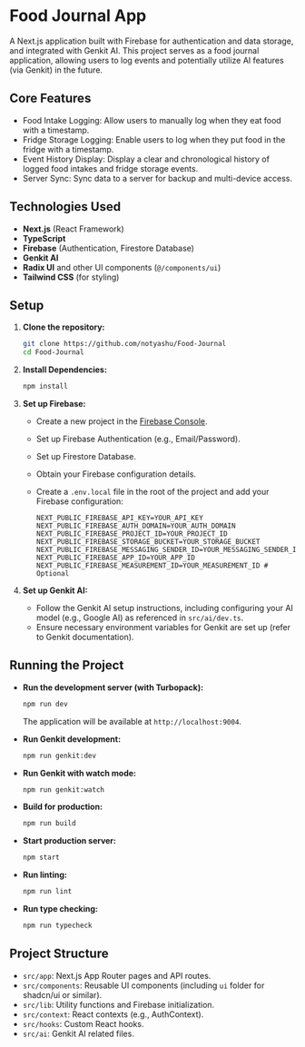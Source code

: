 # Food Journal App

A Next.js application built with Firebase for authentication and data storage, and integrated with Genkit AI. This project serves as a food journal application, allowing users to log events and potentially utilize AI features (via Genkit) in the future.

## Core Features

- Food Intake Logging: Allow users to manually log when they eat food with a timestamp.
- Fridge Storage Logging: Enable users to log when they put food in the fridge with a timestamp.
- Event History Display: Display a clear and chronological history of logged food intakes and fridge storage events.
- Server Sync: Sync data to a server for backup and multi-device access.
  
## Technologies Used

*   **Next.js** (React Framework)
*   **TypeScript**
*   **Firebase** (Authentication, Firestore Database)
*   **Genkit AI**
*   **Radix UI** and other UI components (`@/components/ui`)
*   **Tailwind CSS** (for styling)

## Setup

1.  **Clone the repository:**

    ```bash
    git clone https://github.com/notyashu/Food-Journal
    cd Food-Journal
    ```

2.  **Install Dependencies:**

    ```bash
    npm install
    ```

3.  **Set up Firebase:**

    *   Create a new project in the [Firebase Console](https://console.firebase.google.com/).
    *   Set up Firebase Authentication (e.g., Email/Password).
    *   Set up Firestore Database.
    *   Obtain your Firebase configuration details.
    *   Create a `.env.local` file in the root of the project and add your Firebase configuration:

        ```env
        NEXT_PUBLIC_FIREBASE_API_KEY=YOUR_API_KEY
        NEXT_PUBLIC_FIREBASE_AUTH_DOMAIN=YOUR_AUTH_DOMAIN
        NEXT_PUBLIC_FIREBASE_PROJECT_ID=YOUR_PROJECT_ID
        NEXT_PUBLIC_FIREBASE_STORAGE_BUCKET=YOUR_STORAGE_BUCKET
        NEXT_PUBLIC_FIREBASE_MESSAGING_SENDER_ID=YOUR_MESSAGING_SENDER_ID
        NEXT_PUBLIC_FIREBASE_APP_ID=YOUR_APP_ID
        NEXT_PUBLIC_FIREBASE_MEASUREMENT_ID=YOUR_MEASUREMENT_ID # Optional
        ```

4.  **Set up Genkit AI:**

    *   Follow the Genkit AI setup instructions, including configuring your AI model (e.g., Google AI) as referenced in `src/ai/dev.ts`.
    *   Ensure necessary environment variables for Genkit are set up (refer to Genkit documentation).

## Running the Project

*   **Run the development server (with Turbopack):**

    ```bash
    npm run dev
    ```

    The application will be available at `http://localhost:9004`.

*   **Run Genkit development:**

    ```bash
    npm run genkit:dev
    ```

*   **Run Genkit with watch mode:**

    ```bash
    npm run genkit:watch
    ```

*   **Build for production:**

    ```bash
    npm run build
    ```

*   **Start production server:**

    ```bash
    npm start
    ```

*   **Run linting:**

    ```bash
    npm run lint
    ```

*   **Run type checking:**

    ```bash
    npm run typecheck
    ```

## Project Structure

*   `src/app`: Next.js App Router pages and API routes.
*   `src/components`: Reusable UI components (including `ui` folder for shadcn/ui or similar).
*   `src/lib`: Utility functions and Firebase initialization.
*   `src/context`: React contexts (e.g., AuthContext).
*   `src/hooks`: Custom React hooks.
*   `src/ai`: Genkit AI related files.

